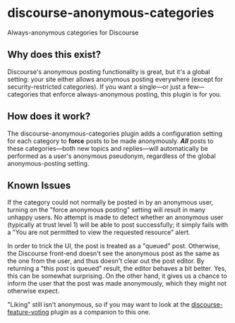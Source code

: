 # discourse-anonymous-categories

Always-anonymous categories for Discourse

## Why does this exist?

Discourse's anonymous posting functionality is great, but it's a global setting: your site either allows anonymous posting everywhere (except for security-restricted categories).  If you want a single—or just a few—categories that enforce always-anonymous posting, this plugin is for you.

## How does it work?

The discourse-anonymous-categories plugin adds a configuration setting for each category to **force** posts to be made anonymously.  _**All**_ posts to these categories—both new topics and replies—will automatically be performed as a user's anonymous pseudonym, regardless of the global anonymous-posting setting.

## Known Issues

If the category could not normally be posted in by an anonymous user, turning on the "force anonymous posting" setting will result in many unhappy users.  No attempt is made to detect whether an anonymous user (typically at trust level 1) will be able to post successfully; it simply fails with a "You are not permitted to view the requested resource" alert.

In order to trick the UI, the post is treated as a "queued" post.  Otherwise, the Discourse front-end doesn't see the anonymous post as the same as the one from the user, and thus doesn't clear out the post editor.  By returning a "this post is queued" result, the editor behaves a bit better.  Yes, this can be somewhat surprising.  On the other hand, it gives us a chance to inform the user that the post was made anonymously, which they might not otherwise expect.

"Liking" still isn't anonymous, so if you may want to look at the [discourse-feature-voting](https://github.com/joebuhlig/discourse-feature-voting) plugin as a companion to this one.
